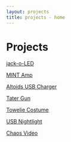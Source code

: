 ```yaml
---
layout: projects
title: projects - home
---
```


Projects
========

[jack-o-LED](jack-o-LED.html)

[MINT Amp](mint-amp.html)

[Altoids USB Charger](altoids-ipod-charger.html)

[Tater Gun](tater-gun.html)

[Towelie Costume](towelie-costume.html)

[USB Nightlight](usb-nightlight.html)

[Chaos Video](chaos-video.html)